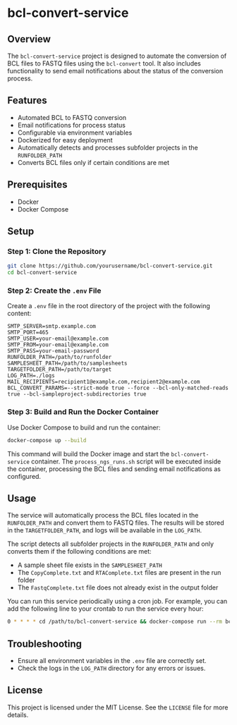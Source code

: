 # bcl-convert-service

## Overview
The `bcl-convert-service` project is designed to automate the conversion of BCL files to FASTQ files using the `bcl-convert` tool. It also includes functionality to send email notifications about the status of the conversion process.

## Features
- Automated BCL to FASTQ conversion
- Email notifications for process status
- Configurable via environment variables
- Dockerized for easy deployment
- Automatically detects and processes subfolder projects in the `RUNFOLDER_PATH`
- Converts BCL files only if certain conditions are met

## Prerequisites
- Docker
- Docker Compose

## Setup

### Step 1: Clone the Repository
```sh
git clone https://github.com/yourusername/bcl-convert-service.git
cd bcl-convert-service
```

### Step 2: Create the `.env` File
Create a `.env` file in the root directory of the project with the following content:

```dotenv
SMTP_SERVER=smtp.example.com
SMTP_PORT=465
SMTP_USER=your-email@example.com
SMTP_FROM=your-email@example.com
SMTP_PASS=your-email-password
RUNFOLDER_PATH=/path/to/runfolder
SAMPLESHEET_PATH=/path/to/samplesheets
TARGETFOLDER_PATH=/path/to/target
LOG_PATH=./logs
MAIL_RECIPIENTS=recipient1@example.com,recipient2@example.com
BCL_CONVERT_PARAMS=--strict-mode true --force --bcl-only-matched-reads true --bcl-sampleproject-subdirectories true
```

### Step 3: Build and Run the Docker Container
Use Docker Compose to build and run the container:

```sh
docker-compose up --build
```

This command will build the Docker image and start the `bcl-convert-service` container. The `process_ngs_runs.sh` script will be executed inside the container, processing the BCL files and sending email notifications as configured.

## Usage
The service will automatically process the BCL files located in the `RUNFOLDER_PATH` and convert them to FASTQ files. The results will be stored in the `TARGETFOLDER_PATH`, and logs will be available in the `LOG_PATH`.

The script detects all subfolder projects in the `RUNFOLDER_PATH` and only converts them if the following conditions are met:
- A sample sheet file exists in the `SAMPLESHEET_PATH`
- The `CopyComplete.txt` and `RTAComplete.txt` files are present in the run folder
- The `FastqComplete.txt` file does not already exist in the output folder

You can run this service periodically using a cron job. For example, you can add the following line to your crontab to run the service every hour:

```sh
0 * * * * cd /path/to/bcl-convert-service && docker-compose run --rm bcl-convert-service
```

## Troubleshooting
- Ensure all environment variables in the `.env` file are correctly set.
- Check the logs in the `LOG_PATH` directory for any errors or issues.

## License
This project is licensed under the MIT License. See the `LICENSE` file for more details.